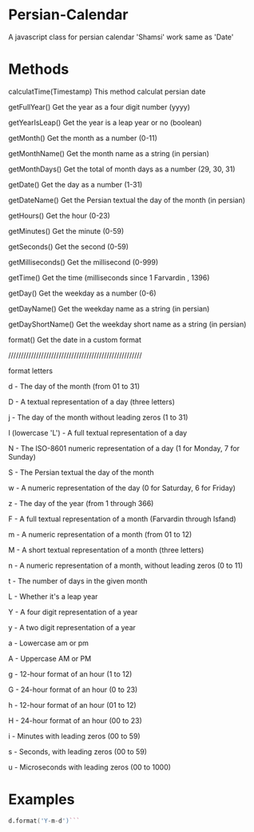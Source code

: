 # Persian-Calendar
A javascript class for persian calendar
'Shamsi' work same as 'Date'

# Methods
calculatTime(Timestamp)	    This method calculat persian date

getFullYear()	    Get the year as a four digit number (yyyy)

getYearIsLeap()	    Get the year is a leap year or no (boolean)

getMonth()	        Get the month as a number (0-11)

getMonthName()	    Get the month name as a string (in persian)

getMonthDays()	    Get the total of month days as a number (29, 30, 31)

getDate()    	    Get the day as a number (1-31)

getDateName()    	Get the Persian textual the day of the month (in persian)

getHours()   	    Get the hour (0-23)

getMinutes()	        Get the minute (0-59)

getSeconds()	        Get the second (0-59)

getMilliseconds()	Get the millisecond (0-999)

getTime()	        Get the time (milliseconds since 1 Farvardin , 1396)

getDay()	            Get the weekday as a number (0-6)

getDayName()	        Get the weekday name as a string (in persian)

getDayShortName()	Get the weekday short name as a string (in persian)

format()             Get the date in a custom format

/////////////////////////////////////////////////////

format letters

d - The day of the month (from 01 to 31)

D - A textual representation of a day (three letters)

j - The day of the month without leading zeros (1 to 31)

l (lowercase 'L') - A full textual representation of a day

N - The ISO-8601 numeric representation of a day (1 for Monday, 7 for Sunday)

S - The Persian textual the day of the month

w - A numeric representation of the day (0 for Saturday, 6 for Friday)

z - The day of the year (from 1 through 366)

F - A full textual representation of a month (Farvardin through Isfand)

m - A numeric representation of a month (from 01 to 12)

M - A short textual representation of a month (three letters)

n - A numeric representation of a month, without leading zeros (0 to 11)

t - The number of days in the given month

L - Whether it's a leap year

Y - A four digit representation of a year

y - A two digit representation of a year

a - Lowercase am or pm

A - Uppercase AM or PM

g - 12-hour format of an hour (1 to 12)

G - 24-hour format of an hour (0 to 23)

h - 12-hour format of an hour (01 to 12)

H - 24-hour format of an hour (00 to 23)

i - Minutes with leading zeros (00 to 59)

s - Seconds, with leading zeros (00 to 59)

u - Microseconds with leading zeros (00 to 1000)

# Examples
```d = new Shamsi('2018-01-01');
d.format('Y-m-d')```
